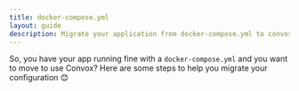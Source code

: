 ```yaml
---
title: docker-compose.yml
layout: guide
description: Migrate your application from docker-compose.yml to convox.yml
---
```


So, you have your app running fine with a `docker-compose.yml` and you want to move to use Convox?  Here are some steps to help you migrate your configuration 😊


